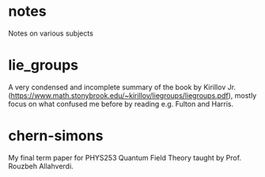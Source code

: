 # notes
Notes on various subjects

# lie_groups
A very condensed and incomplete summary of the book by Kirillov Jr. (https://www.math.stonybrook.edu/~kirillov/liegroups/liegroups.pdf), mostly focus on what confused me before by reading e.g. Fulton and Harris.

# chern-simons
My final term paper for PHYS253 Quantum Field Theory taught by Prof. Rouzbeh Allahverdi.

